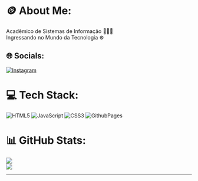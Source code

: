 # 🪙 About Me:
Acadêmico de Sistemas de Informação 👨🏻‍💻 <br>Ingressando no Mundo da Tecnologia ⚙️


## 🌐 Socials:
[![Instagram](https://img.shields.io/badge/Instagram-%23E4405F.svg?logo=Instagram&logoColor=white)](https://instagram.com/@viniciosn_) 

# 💻 Tech Stack:
![HTML5](https://img.shields.io/badge/html5-%23E34F26.svg?style=for-the-badge&logo=html5&logoColor=white) ![JavaScript](https://img.shields.io/badge/javascript-%23323330.svg?style=for-the-badge&logo=javascript&logoColor=%23F7DF1E) ![CSS3](https://img.shields.io/badge/css3-%231572B6.svg?style=for-the-badge&logo=css3&logoColor=white) ![GithubPages](https://img.shields.io/badge/github%20pages-121013?style=for-the-badge&logo=github&logoColor=white)
# 📊 GitHub Stats:
![](https://github-readme-stats.vercel.app/api?username=viniciosn05&theme=dark&hide_border=false&include_all_commits=false&count_private=false)<br/>
![](https://github-readme-streak-stats.herokuapp.com/?user=viniciosn05&theme=dark&hide_border=false)<br/>


---

<!-- Proudly created with GPRM ( https://gprm.itsvg.in ) -->
